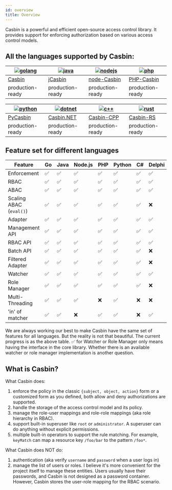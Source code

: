 ```yaml
---
id: overview
title: Overview
---
```


Casbin is a powerful and efficient open-source access control library. It provides support for enforcing authorization based on various access control models.

## All the languages supported by Casbin:

[![golang](https://casbin.org/img/langs/golang.png)](https://github.com/casbin/casbin) | [![java](https://casbin.org/img/langs/java.png)](https://github.com/casbin/jcasbin) | [![nodejs](https://casbin.org/img/langs/nodejs.png)](https://github.com/casbin/node-casbin) | [![php](https://casbin.org/img/langs/php.png)](https://github.com/php-casbin/php-casbin)
----|----|----|----
[Casbin](https://github.com/casbin/casbin) | [jCasbin](https://github.com/casbin/jcasbin) | [node-Casbin](https://github.com/casbin/node-casbin) | [PHP-Casbin](https://github.com/php-casbin/php-casbin)
production-ready | production-ready | production-ready | production-ready

[![python](https://casbin.org/img/langs/python.png)](https://github.com/casbin/pycasbin) | [![dotnet](https://casbin.org/img/langs/dotnet.png)](https://github.com/casbin/Casbin.NET) | [![c++](https://casbin.org/img/langs/cpp.png)](https://github.com/casbin/casbin-cpp) | [![rust](https://casbin.org/img/langs/rust.png)](https://github.com/casbin/casbin-rs)
----|----|----|----
[PyCasbin](https://github.com/casbin/pycasbin) | [Casbin.NET](https://github.com/casbin/Casbin.NET) | [Casbin-CPP](https://github.com/casbin/casbin-cpp) | [Casbin-RS](https://github.com/casbin/casbin-rs)
production-ready | production-ready | production-ready | production-ready

## Feature set for different languages

Feature | Go | Java | Node.js | PHP | Python | C# | Delphi | Rust | C++ | Lua |Dart | Exilir
----|----|----|----|----|----|----|----|----|---- | ---- | ---- | ---- 
Enforcement | ✅ | ✅ | ✅ | ✅ | ✅ | ✅ | ✅ | ✅ | ✅|✅|✅|✅
RBAC | ✅ | ✅ | ✅ | ✅ | ✅ | ✅ | ✅ | ✅ | ✅|✅|✅|✅
ABAC | ✅ | ✅ | ✅ | ✅ | ✅ | ✅ | ✅ | ✅ | ✅|✅|✅|✅
Scaling ABAC (`eval()`) | ✅ | ✅ | ✅ | ✅ | ✅ | ✅ | ❌ | ✅ | ✅|✅|✅|✅
Adapter | ✅ | ✅ | ✅ | ✅ | ✅ | ✅ | ✅ | ✅ | ✅|✅|✅|❌
Management API | ✅ | ✅ | ✅ | ✅ | ✅ | ✅ | ✅ | ✅ | ✅|✅|✅|✅
RBAC API | ✅ | ✅ | ✅ | ✅ | ✅ | ✅ | ✅ | ✅ | ✅|✅|✅|✅
Batch API | ✅ | ✅ | ✅ | ✅ | ✅ | ✅ | ❌ | ✅ | ✅|✅|❌|❌
Filtered Adapter | ✅ | ✅ | ✅ | ✅ | ✅ | ✅ | ❌ | ✅ | ✅|✅|❌|❌
Watcher | ✅ | ✅ | ✅ | ✅ | ✅ | ✅ | ✅ | ✅ | ✅|✅|❌|❌
Role Manager | ✅ | ✅ | ✅ | ✅ | ✅ | ✅ | ❌ | ✅ | ✅|✅|✅|❌
Multi-Threading | ✅ | ✅ | ✅ | ❌ | ✅ | ❌ | ❌ | ✅ | ❌|❌|❌|❌
'in' of matcher | ✅ | ✅ | ❌ | ✅ | ✅ | ❌ | ✅ | ❌ | ❌ | ❌ | ✅ | ✅

We are always working our best to make Casbin have the same set of features for all languages. But the reality is not that beautiful. The current progress is as the above table. ✅ for Watcher or Role Manager only means having the interface in the core library. Whether there is an available watcher or role manager implementation is another question.

## What is Casbin?

What Casbin does:

1. enforce the policy in the classic ``{subject, object, action}`` form or a customized form as you defined, both allow and deny authorizations are supported.
2. handle the storage of the access control model and its policy.
3. manage the role-user mappings and role-role mappings (aka role hierarchy in RBAC).
4. support built-in superuser like ``root`` or ``administrator``. A superuser can do anything without explicit permissions.
5. multiple built-in operators to support the rule matching. For example, ``keyMatch`` can map a resource key ``/foo/bar`` to the pattern ``/foo*``.

What Casbin does NOT do:

1. authentication (aka verify ``username`` and ``password`` when a user logs in)
2. manage the list of users or roles. I believe it's more convenient for the project itself to manage these entities. Users usually have their passwords, and Casbin is not designed as a password container. However, Casbin stores the user-role mapping for the RBAC scenario.
